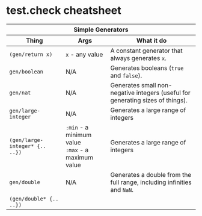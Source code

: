 # test.check cheatsheet

<table>
<thead><th colspan="3">Simple Generators</th></thead>
<thead><th>Thing</th><th>Args</th><th>What it do</th></thead>
<tr><td><code>(gen/return x)</code></td><td><code>x</code> - any value</td><td>A constant generator that always generates <code>x</code>.</td></tr>
<tr><td><code>gen/boolean</code></td><td>N/A</td><td>Generates booleans (<code>true</code> and <code>false</code>).</td></tr>
<tr><td><code>gen/nat</code></td><td>N/A</td><td>Generates small non-negative integers (useful for generating sizes of things).</td></tr>
<tr><td><code>gen/large-integer</code></td><td>N/A</td><td>Generates a large range of integers</td></tr>
<tr><td><code>(gen/large-integer* {.. ..})</code></td><td><code>:min</code> - a minimum value<br /><code>:max</code> - a maximum value</td><td>Generates a large range of integers</td></tr>
<tr><td><code>gen/double</code></td><td>N/A</td><td>Generates a double from the full range, including infinities and <code>NaN</code>.</td></tr>
<tr><td><code>(gen/double* {.. ..})</code></td><td></td><td></td></tr>
</table>
